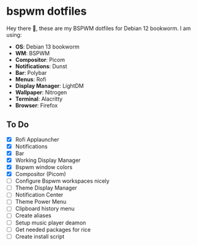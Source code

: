 # bspwm dotfiles
Hey there 👋, these are my BSPWM dotfiles for Debian 12 bookworm. I am using: 
- **OS**: Debian 13 bookworm
- **WM**: BSPWM
- **Compositor**: Picom
- **Notifications**: Dunst
- **Bar**: Polybar
- **Menus**: Rofi
- **Display Manager**: LightDM
- **Wallpaper**: Nitrogen
- **Terminal**: Alacritty
- **Browser**: Firefox

## To Do
- [X] Rofi Applauncher
- [X] Notifications
- [X] Bar
- [X] Working Display Manager
- [X] Bspwm window colors
- [X] Compositor (Picom)
- [ ] Configure Bspwm workspaces nicely
- [ ] Theme Display Manager
- [ ] Notification Center
- [ ] Theme Power Menu
- [ ] Clipboard history menu
- [ ] Create aliases
- [ ] Setup music player deamon
- [ ] Get needed packages for rice
- [ ] Create install script
